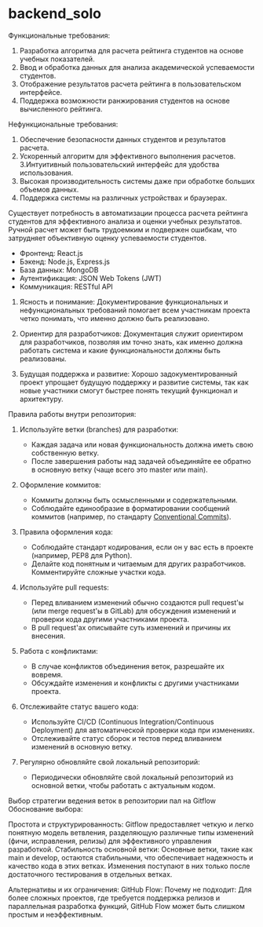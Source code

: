 # backend_solo

Функциональные требования:
1. Разработка алгоритма для расчета рейтинга студентов на основе учебных показателей.
2. Ввод и обработка данных для анализа академической успеваемости студентов.
3. Отображение результатов расчета рейтинга в пользовательском интерфейсе.
4. Поддержка возможности ранжирования студентов на основе вычисленного рейтинга.

Нефункциональные требования:
1. Обеспечение безопасности данных студентов и результатов расчета.
2. Ускоренный алгоритм для эффективного выполнения расчетов.
3.Интуитивный пользовательский интерфейс для удобства использования.
4. Высокая производительность системы даже при обработке больших объемов данных.
5. Поддержка системы на различных устройствах и браузерах.

Существует потребность в автоматизации процесса расчета рейтинга студентов для эффективного анализа и оценки учебных результатов. Ручной расчет может быть трудоемким и подвержен ошибкам, что затрудняет объективную оценку успеваемости студентов.

   - Фронтенд: React.js
   - Бэкенд: Node.js, Express.js
   - База данных: MongoDB
   - Аутентификация: JSON Web Tokens (JWT)
   - Коммуникация: RESTful API

1. Ясность и понимание: Документирование функциональных и нефункциональных требований помогает всем участникам проекта четко понимать, что именно должно быть реализовано.
   
2. Ориентир для разработчиков: Документация служит ориентиром для разработчиков, позволяя им точно знать, как именно должна работать система и какие функциональности должны быть реализованы.
  
3. Будущая поддержка и развитие: Хорошо задокументированный проект упрощает будущую поддержку и развитие системы, так как новые участники смогут быстрее понять текущий функционал и архитектуру.


Правила работы внутри репозитория:

1. Используйте ветки (branches) для разработки:
   - Каждая задача или новая функциональность должна иметь свою собственную ветку.
   - После завершения работы над задачей объединяйте ее обратно в основную ветку (чаще всего это master или main).

2. Оформление коммитов:
   - Коммиты должны быть осмысленными и содержательными.
   - Соблюдайте единообразие в форматировании сообщений коммитов (например, по стандарту [Conventional Commits](https://www.conventionalcommits.org/)).
   
3. Правила оформления кода:
   - Соблюдайте стандарт кодирования, если он у вас есть в проекте (например, PEP8 для Python).
   - Делайте код понятным и читаемым для других разработчиков. Комментируйте сложные участки кода.
   
4. Используйте pull requests:
   - Перед вливанием изменений обычно создаются pull request'ы (или merge request'ы в GitLab) для обсуждения изменений и проверки кода другими участниками проекта.
   - В pull request'ах описывайте суть изменений и причины их внесения.

5. Работа с конфликтами:
   - В случае конфликтов объединения веток, разрешайте их вовремя.
   - Обсуждайте изменения и конфликты с другими участниками проекта.

6. Отслеживайте статус вашего кода:
   - Используйте CI/CD (Continuous Integration/Continuous Deployment) для автоматической проверки кода при изменениях.
   - Отслеживайте статус сборок и тестов перед вливанием изменений в основную ветку.

7. Регулярно обновляйте свой локальный репозиторий:
   - Периодически обновляйте свой локальный репозиторий из основной ветки, чтобы работать с актуальным кодом.
  
Выбор стратегии ведения веток в репозитории пал на Gitflow Обоснование выбора:

Простота и структурированность:
Gitflow предоставляет четкую и легко понятную модель ветвления, разделяющую различные типы изменений (фичи, исправления, релизы) для эффективного управления разработкой.
Стабильность основной ветки:
Основные ветки, такие как main и develop, остаются стабильными, что обеспечивает надежность и качество кода в этих ветках. Изменения поступают в них только после достаточного тестирования в отдельных ветках.

Альтернативы и их ограничения:
GitHub Flow:
Почему не подходит: Для более сложных проектов, где требуется поддержка релизов и параллельная разработка функций, GitHub Flow может быть слишком простым и неэффективным.
